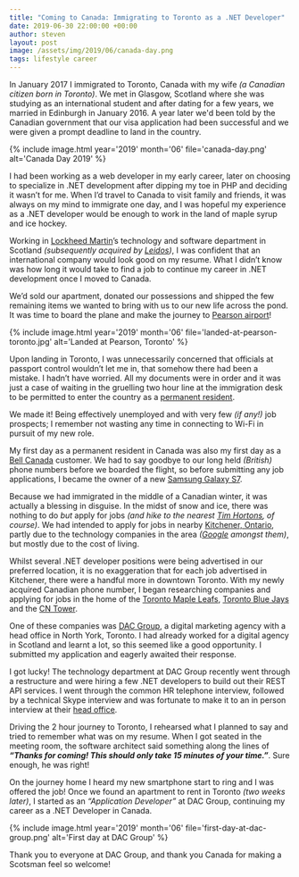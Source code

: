 ```yaml
---
title: "Coming to Canada: Immigrating to Toronto as a .NET Developer"
date: 2019-06-30 22:00:00 +00:00
author: steven
layout: post
image: /assets/img/2019/06/canada-day.png
tags: lifestyle career
---
```


In January 2017 I immigrated to Toronto, Canada with my wife *(a Canadian citizen born in Toronto)*. We met in Glasgow, Scotland where she was studying as an international student and after dating for a few years, we married in Edinburgh in January 2016. A year later we'd been told by the Canadian government that our visa application had been successful and we were given a prompt deadline to land in the country.

{%
    include image.html
    year='2019'
    month='06'
    file='canada-day.png'
    alt='Canada Day 2019'
%}

I had been working as a web developer in my early career, later on choosing to specialize in .NET development after dipping my toe in PHP and deciding it wasn’t for me. When I’d travel to Canada to visit family and friends, it was always on my mind to immigrate one day, and I was hopeful my experience as a .NET developer would be enough to work in the land of maple syrup and ice hockey.

Working in [Lockheed Martin](https://www.lockheedmartin.com/)’s technology and software department in Scotland *(subsequently acquired by [Leidos](https://www.leidos.com/))*, I was confident that an international company would look good on my resume. What I didn’t know was how long it would take to find a job to continue my career in .NET development once I moved to Canada.

We’d sold our apartment, donated our possessions and shipped the few remaining items we wanted to bring with us to our new life across the pond. It was time to board the plane and make the journey to [Pearson airport](https://www.torontopearson.com/en)!

{%
    include image.html
    year='2019'
    month='06'
    file='landed-at-pearson-toronto.jpg'
    alt='Landed at Pearson, Toronto'
%}

Upon landing in Toronto, I was unnecessarily concerned that officials at passport control wouldn’t let me in, that somehow there had been a mistake. I hadn’t have worried. All my documents were in order and it was just a case of waiting in the gruelling two hour line at the immigration desk to be permitted to enter the country as a [permanent resident](https://www.canada.ca/en/immigration-refugees-citizenship/services/new-immigrants/pr-card/understand-pr-status.html).

We made it! Being effectively unemployed and with very few *(if any!)* job prospects; I remember not wasting any time in connecting to Wi-Fi in pursuit of my new role.

My first day as a permanent resident in Canada was also my first day as a [Bell Canada](https://www.bell.ca/) customer. We had to say goodbye to our long held *(British)* phone numbers before we boarded the flight, so before submitting any job applications, I became the owner of a new [Samsung Galaxy S7](https://www.samsung.com/global/galaxy/galaxy-s7/).

Because we had immigrated in the middle of a Canadian winter, it was actually a blessing in disguise. In the midst of snow and ice, there was nothing to do *but* apply for jobs *(and hike to the nearest [Tim Hortons](https://www.timhortons.com/), of course)*. We had intended to apply for jobs in nearby [Kitchener, Ontario](https://en.m.wikipedia.org/wiki/Kitchener,_Ontario), partly due to the technology companies in the area *([Google](https://www.therecord.com/news-story/9449961-google-is-preparing-for-a-major-expansion-of-its-canadian-engineering-headquarters-on-breithaupt-street-in-kitchener/) amongst them)*, but mostly due to the cost of living.

Whilst several .NET developer positions were being advertised in our preferred location, it is no exaggeration that for each job advertised in Kitchener, there were a handful more in downtown Toronto. With my newly acquired Canadian phone number, I began researching companies and applying for jobs in the home of the [Toronto Maple Leafs](https://www.nhl.com/mapleleafs), [Toronto Blue Jays](https://www.mlb.com/bluejays) and the [CN Tower](https://www.cntower.ca/).

One of these companies was [DAC Group](https://www.dacgroup.com/), a digital marketing agency with a head office in North York, Toronto. I had already worked for a digital agency in Scotland and learnt a lot, so this seemed like a good opportunity. I submitted my application and eagerly awaited their response.

I got lucky! The technology department at DAC Group recently went through a restructure and were hiring a few .NET developers to build out their REST API services. I went through the common HR telephone interview, followed by a technical Skype interview and was fortunate to make it to an in person interview at their [head office](https://www.dacgroup.com/contact/toronto/).

Driving the 2 hour journey to Toronto, I rehearsed what I planned to say and tried to remember what was on my resume. When I got seated in the meeting room, the software architect said something along the lines of ***“Thanks for coming! This should only take 15 minutes of your time.”***. Sure enough, he was right!

On the journey home I heard my new smartphone start to ring and I was offered the job! Once we found an apartment to rent in Toronto *(two weeks later)*, I started as an *“Application Developer”* at DAC Group, continuing my career as a .NET Developer in Canada.

{%
    include image.html
    year='2019'
    month='06'
    file='first-day-at-dac-group.png'
    alt='First day at DAC Group'
%}

Thank you to everyone at DAC Group, and thank you Canada for making a Scotsman feel so welcome!